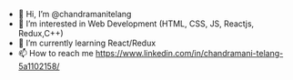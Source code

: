 - 👋 Hi, I’m @chandramanitelang
- 👀 I’m interested in Web Development (HTML, CSS, JS, Reactjs, Redux,C++)
- 🌱 I’m currently learning React/Redux
- 📫 How to reach me https://www.linkedin.com/in/chandramani-telang-5a1102158/

<!---
chandramanitelang/chandramanitelang is a ✨ special ✨ repository because its `README.md` (this file) appears on your GitHub profile.
You can click the Preview link to take a look at your changes.
--->
